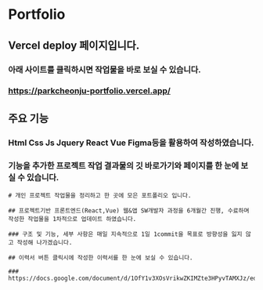 # Portfolio

## Vercel deploy 페이지입니다. 

### 아래 사이트를 클릭하시면 작업물을 바로 보실 수 있습니다. 
### https://parkcheonju-portfolio.vercel.app/

## 주요 기능

### Html Css Js Jquery React Vue Figma등을 활용하여 작성하였습니다.
### 기능을 추가한 프로젝트 작업 결과물의 깃 바로가기와 페이지를 한 눈에 보실 수 있습니다.

```
# 개인 프로젝트 작업물을 정리하고 한 곳에 모은 포트폴리오 입니다.

## 프로젝트기반 프론트엔드(React,Vue) 웹&앱 SW개발자 과정을 6개월간 진행, 수료하며 작성한 작업물을 1차적으로 업데이트 하였습니다.

### 구조 및 기능, 세부 사항은 매일 지속적으로 1일 1commit을 목표로 방향성을 잃지 않고 작성해 나가겠습니다.

## 이력서 버튼 클릭시에 작성한 이력서를 한 눈에 보실 수 있습니다.

### https://docs.google.com/document/d/1OfY1v3XOsVrikwZKIMZte3HPyvTAMXJz/edit

```
